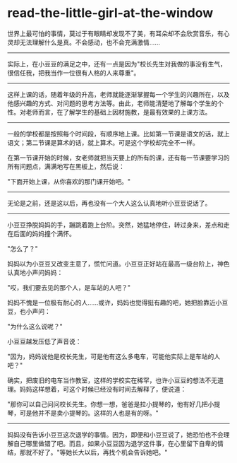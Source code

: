 # read-the-little-girl-at-the-window
世界上最可怕的事情，莫过于有眼睛却发现不了美，有耳朵却不会欣赏音乐，有心灵却无法理解什么是真。不会感动，也不会充满激情......

---

实际上，在小豆豆的满足之中，还有一点是因为"校长先生对我做的事没有生气，很信任我，把我当作一位很有人格的人来尊重"。

---

这样上课的话，随着年级的升高，老师就能逐渐掌握每一个学生的兴趣所在，以及他感兴趣的方式、对问题的思考方法等。由此，老师能清楚地了解每个学生的个性。对老师而言，在了解学生的基础上因材施教，是最有效果的上课方法。

---

一般的学校都是按照每个时间段，有顺序地上课。比如第一节课是语文的话，就上语文；第二节课是算术的话，就上算术。可是这个学校却完全不一样。

在第一节课开始的时候，女老师就把当天要上的所有的课，还有每一节课要学习的所有问题点，满满地写在黑板上，然后说：

"下面开始上课，从你喜欢的那门课开始吧。"

---

无论是之前，还是这以后，再也没有一个大人这么认真地听小豆豆说话了。

---

小豆豆挣脱妈妈的手，蹦跳着跑上台阶。突然，她猛地停住，转过身来，差点和走在后面的妈妈撞个满怀。

"怎么了？"

妈妈以为小豆豆又改变主意了，慌忙问道。小豆豆正好站在最高一级台阶上，神色认真地小声问妈妈：

"哎，我们要去见的那个人，是车站的人吧？"

妈妈不愧是一位极有耐心的人......或许，妈妈也觉得挺有趣的吧，她把脸靠近小豆豆，也小声问：

"为什么这么说呢？"

小豆豆越发压低了声音说：

"因为，妈妈说他是校长先生，可是他有这么多电车，可能他实际上是车站的人吧？"

确实，把废旧的电车当作教室，这样的学校实在稀罕，也许小豆豆的想法不无道理。妈妈这样想着，可这个时候已经没有时间去解释了，便说道：

"那你可以自己问问校长先生。你想一想，爸爸是拉小提琴的，他有好几把小提琴，可是他并不是卖小提琴的。这样的人也是有的呀。"

---

妈妈没有告诉小豆豆这次退学的事情。因为，即便和小豆豆说了，她恐怕也不会理解自己哪里做错了吧。而且，如果小豆豆因为退学这件事，在心里留下自卑的情结，那就不好了。"等她长大以后，再找个机会告诉她吧。"
